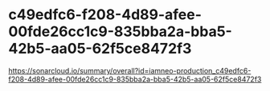 # c49edfc6-f208-4d89-afee-00fde26cc1c9-835bba2a-bba5-42b5-aa05-62f5ce8472f3
https://sonarcloud.io/summary/overall?id=iamneo-production_c49edfc6-f208-4d89-afee-00fde26cc1c9-835bba2a-bba5-42b5-aa05-62f5ce8472f3
